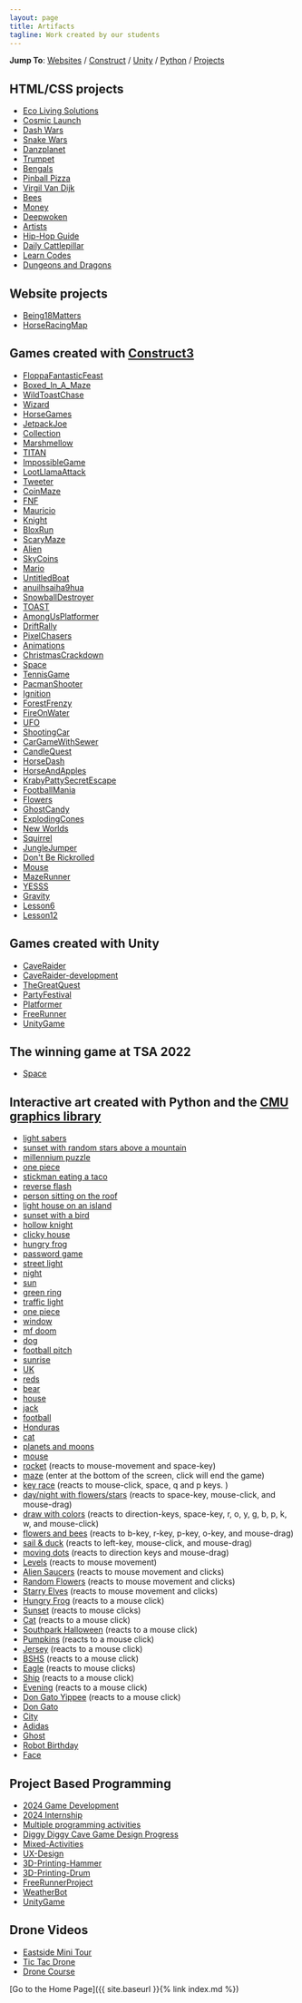 ```yaml
---
layout: page
title: Artifacts
tagline: Work created by our students
---
```

**Jump To**: [Websites](#website-projects) / [Construct](#games-created-with-construct3) / [Unity](#games-created-with-unity) / [Python](#interactive-art-created-with-python-and-the-cmu-graphics-library) / [Projects](#project-based-programming)

## HTML/CSS projects
- [Eco Living Solutions](https://ecolivingsolutions.dlane.org/)
- [Cosmic Launch](CosmicLaunch)
- [Dash Wars](DashWars)
- [Snake Wars](https://snake-wars.dklane.repl.co/)
- [Danzplanet](https://aiwrhossfr-2094966054-usgnpxlphg-t.codehs.me/index.html)
- [Trumpet](https://lvevzyyreq-2094966077-usgnpxlphg-t.codehs.me/index.html)
- [Bengals](https://gqhxngoohx-2094966071-usgnpxlphg-t.codehs.me/index.html)
- [Pinball Pizza](https://llzhwsqwwy-1938843130-usgnpxlphg-t.codehs.me/index.html)
- [Virgil Van Dijk](https://vfuhbqlnpk-2094966063-usgnpxlphg-t.codehs.me/index.html)
- [Bees](https://znlpuoukoj-2094966058-usgnpxlphg-t.codehs.me/index.html)
- [Money](https://hvuwuywjrt-2094966057-usgnpxlphg-t.codehs.me/index.html)
- [Deepwoken](https://xyjuwmjwzv-2094966052-usgnpxlphg-t.codehs.me/index.html)
- [Artists](https://xccukevkbg-2094966070-usgnpxlphg-t.codehs.me/index.html)
- [Hip-Hop Guide](https://sieqxcooxn-2094966081-usgnpxlphg-t.codehs.me/index.html)
- [Daily Cattlepillar](https://codeprojects.org/5tF9t2R5oIZ7uXaGnc1UWYv4LlAqXoCZipg2k5dVApQ/)
- [Learn Codes](https://codeprojects.org/4bOrxucJG2ZUYRwYjYwQU1cgNQqnVEnSpEK4aJxGqZA/)
- [Dungeons and Dragons](https://codeprojects.org/iMeIW22X95ZN4L1SSN3ubwU5qr_wCG30MUGRysgtwlU/)

## Website projects
- [Being18Matters](http://being18matters.org/)
- [HorseRacingMap](https://padlet.com/davidlane3/t8k8ypwlef98dn05)

## Games created with [Construct3](https://www.construct.net/en)
- [FloppaFantasticFeast](FloppaFantasticFeast)
- [Boxed_In_A_Maze](Boxed_In_A_Maze)
- [WildToastChase](WildToastChase)
- [Wizard](Wizard)
- [HorseGames](HorseGames)
- [JetpackJoe](JetpackJoe)
- [Collection](Collection)
- [Marshmellow](Marshmellow)
- [TITAN](TITAN)
- [ImpossibleGame](ImpossibleGame)
- [LootLlamaAttack](LootLlamaAttack)
- [Tweeter](Tweeter)
- [CoinMaze](CoinMaze)
- [FNF](FNF)
- [Mauricio](Mauricio)
- [Knight](Knight)
- [BloxRun](BloxRun)
- [ScaryMaze](ScaryMaze)
- [Alien](Alien)
- [SkyCoins](SkyCoins)
- [Mario](Mario)
- [UntitledBoat](UntitledBoat)
- [anuilhsaiha9hua](anuilhsaiha9hua)
- [SnowballDestroyer](SnowballDestroyer)
- [TOAST](TOAST)
- [AmongUsPlatformer](AmongUsPlatformer)
- [DriftRally](DriftRally)
- [PixelChasers](PixelChasers)
- [Animations](Animations)
- [ChristmasCrackdown](ChristmasCrackdown)
- [Space](Space)
- [TennisGame](TennisGame)
- [PacmanShooter](PacmanShooter)
- [Ignition](Ignition)
- [ForestFrenzy](ForestFrenzy)
- [FireOnWater](FireOnWater)
- [UFO](UFO)
- [ShootingCar](ShootingCar)
- [CarGameWithSewer](CarGameWithSewer)
- [CandleQuest](CandleQuest)
- [HorseDash](HorseDash)
- [HorseAndApples](HorseAndApples)
- [KrabyPattySecretEscape](KrabyPattySecretEscape)
- [FootballMania](FootballMania)
- [Flowers](Flowers)
- [GhostCandy](GhostCandy)
- [ExplodingCones](ExplodingCones)
- [New Worlds](NewWorlds)
- [Squirrel](Squirrel)
- [JungleJumper](JungleJumper)
- [Don't Be Rickrolled](DontBeRickrolled)
- [Mouse](Mouse)
- [MazeRunner](MazeRunner)
- [YESSS](YESSS)
- [Gravity](Gravity)
- [Lesson6](Lesson6)
- [Lesson12](Lesson12)

## Games created with Unity
- [CaveRaider](CaveRaider)
- [CaveRaider-development](https://lukewarm124.github.io/)
- [TheGreatQuest](TheGreatQuest)
- [PartyFestival](PartyFestival)
- [Platformer](Platformer)
- [FreeRunner](FreeRunner)
- [UnityGame](UnityGame)

## The winning game at TSA 2022
- [Space](https://play.unity.com/mg/other/webgl-builds-182109)

## Interactive art created with Python and the [CMU graphics library](https://academy.cs.cmu.edu/desktop)
- [light sabers](https://academy.cs.cmu.edu/sharing/blackEagle393652)
- [sunset with random stars above a mountain](https://academy.cs.cmu.edu/sharing/brownGoldfish743950)
- [millennium puzzle](https://academy.cs.cmu.edu/sharing/slateBlueZebra525958)
- [one piece](https://academy.cs.cmu.edu/sharing/yellowTiger192145)
- [stickman eating a taco](https://academy.cs.cmu.edu/sharing/azureLion124339)
- [reverse flash](https://academy.cs.cmu.edu/sharing/ghostWhiteSnake091346)
- [person sitting on the roof](https://academy.cs.cmu.edu/sharing/orchidScorpion041913)
- [light house on an island](https://academy.cs.cmu.edu/sharing/goldenrodCat905537)
- [sunset with a bird](https://academy.cs.cmu.edu/sharing/fireBrickTurtle755499)
- [hollow knight](https://academy.cs.cmu.edu/sharing/whiteSmokeAlligator268261)
- [clicky house](https://academy.cs.cmu.edu/sharing/goldFly8598)
- [hungry frog](https://academy.cs.cmu.edu/sharing/redFish2618)
- [password game](https://academy.cs.cmu.edu/sharing/maroonPuppy2754)
- [street light](https://academy.cs.cmu.edu/sharing/cyanWolf5843)
- [night](https://academy.cs.cmu.edu/sharing/goldHamster2986)
- [sun](https://academy.cs.cmu.edu/sharing/chartreuseSpider3789)
- [green ring](https://academy.cs.cmu.edu/sharing/cornflowerBlueGoat9282)
- [traffic light](https://academy.cs.cmu.edu/sharing/jirafaBlancoAntiguo8918)
- [one piece](https://academy.cs.cmu.edu/sharing/lavenderBlushSeal2558)
- [window](https://academy.cs.cmu.edu/sharing/siennaDog4864)
- [mf doom](https://academy.cs.cmu.edu/sharing/gainsboroBee4783)
- [dog](https://academy.cs.cmu.edu/sharing/tiburónAgua6693)
- [football pitch](https://academy.cs.cmu.edu/sharing/serpienteVerdeBosque5318)
- [sunrise](https://academy.cs.cmu.edu/sharing/peruBird9417)
- [UK](https://academy.cs.cmu.edu/sharing/tanBee8274)
- [reds](https://academy.cs.cmu.edu/sharing/maroonOctopus3976)
- [bear](https://academy.cs.cmu.edu/sharing/lavenderBlushMonkey2419)
- [house](https://academy.cs.cmu.edu/sharing/fireBrickBird3518)
- [jack](https://academy.cs.cmu.edu/sharing/greenTurtle7771)
- [football](https://academy.cs.cmu.edu/sharing/pulpoVerde8565)
- [Honduras](https://academy.cs.cmu.edu/sharing/aquamarineFox9312)
- [cat](https://academy.cs.cmu.edu/sharing/midnightBlueHorse5357)
- [planets and moons](https://academy.cs.cmu.edu/sharing/oldLaceBird1576)
- [mouse](https://academy.cs.cmu.edu/sharing/lavenderCow9463)
- [rocket](https://academy.cs.cmu.edu/sharing/linenWolf8440) (reacts to mouse-movement and space-key)
- [maze](https://academy.cs.cmu.edu/sharing/navySheep3045) (enter at the bottom of the screen, click will end the game)
- [key race](https://academy.cs.cmu.edu/sharing/grayAlligator8615) (reacts to mouse-click, space, q and p keys. )
- [day/night with flowers/stars](https://academy.cs.cmu.edu/sharing/skyBlueSnail7386) (reacts to space-key, mouse-click, and mouse-drag)
- [draw with colors](https://academy.cs.cmu.edu/sharing/deepPinkZebra1792) (reacts to direction-keys, space-key, r, o, y, g, b, p, k, w, and mouse-click)
- [flowers and bees](https://academy.cs.cmu.edu/sharing/rosyBrownTiger4849) (reacts to b-key, r-key, p-key, o-key, and mouse-drag)
- [sail & duck](https://academy.cs.cmu.edu/sharing/fuchsiaPanda5980) (reacts to left-key, mouse-click, and mouse-drag)
- [moving dots](https://academy.cs.cmu.edu/sharing/tealCheetah6259) (reacts to direction keys and mouse-drag)
- [Levels](https://academy.cs.cmu.edu/sharing/burlyWoodBee5538) (reacts to mouse movement)
- [Alien Saucers](https://academy.cs.cmu.edu/sharing/purpleMonkey7409) (reacts to mouse movement and clicks)
- [Random Flowers](https://academy.cs.cmu.edu/sharing/limeGreenDolphin6669) (reacts to mouse movement and clicks)
- [Starry Elves](https://academy.cs.cmu.edu/sharing/blueVioletSheep8467) (reacts to mouse movement and clicks)
- [Hungry Frog](https://academy.cs.cmu.edu/sharing/plumGoat7475) (reacts to a mouse click)
- [Sunset](https://academy.cs.cmu.edu/sharing/midnightBlueLion3363) (reacts to mouse clicks)
- [Cat](https://academy.cs.cmu.edu/sharing/brownMouse2520) (reacts to a mouse click)
- [Southpark Halloween](https://academy.cs.cmu.edu/sharing/coralDeer4948) (reacts to a mouse click)
- [Pumpkins](https://academy.cs.cmu.edu/sharing/seashellCat6621) (reacts to a mouse click)
- [Jersey](https://academy.cs.cmu.edu/sharing/mistyRoseSnake9841) (reacts to a mouse click)
- [BSHS](https://academy.cs.cmu.edu/sharing/turquoiseSeal1490) (reacts to a mouse click)
- [Eagle](https://academy.cs.cmu.edu/sharing/rosyBrownKangaroo8396) (reacts to mouse clicks)
- [Ship](https://academy.cs.cmu.edu/sharing/orangeRedOwl8346) (reacts to a mouse click)
- [Evening](https://academy.cs.cmu.edu/sharing/peruSeal2885) (reacts to a mouse click)
- [Don Gato Yippee](https://academy.cs.cmu.edu/sharing/redLobster4388) (reacts to a mouse click)
- [Don Gato](https://academy.cs.cmu.edu/sharing/orchidDeer6024)
- [City](https://academy.cs.cmu.edu/sharing/maroonAnt4820)
- [Adidas](https://academy.cs.cmu.edu/sharing/ivoryTurtle1534)
- [Ghost](https://academy.cs.cmu.edu/sharing/purpleSpider4923)
- [Robot Birthday](https://academy.cs.cmu.edu/sharing/tanCamel9132)
- [Face](https://academy.cs.cmu.edu/sharing/saddleBrownMouse7178)

## Project Based Programming
- [2024 Game Development](https://docs.google.com/presentation/d/1Kh5Jb9sx7ICbjxiLFySG7WSu9hDKFEpQG1_46kQUXVo/edit?usp=sharing)
- [2024 Internship](https://docs.google.com/presentation/d/12vuLwZARB5WgldQidyvsnTGrRu8TNVIDj8p53SEFuVI/edit?usp=sharing)
- [Multiple programming activities](https://docs.google.com/presentation/d/1bL1VF18_Mzlht-mc4KezsBhPYXaq2tJpNjiFz5iGf90/edit?usp=sharing)
- [Diggy Diggy Cave Game Design Progress](https://docs.google.com/presentation/d/18fvrqX7IF-0STPU32NQnRvb26tyGQVv3P2VR5eIZh5w/edit?usp=sharing)
- [Mixed-Activities](https://docs.google.com/presentation/d/155M00C_NMP9ypdr7s9F7OiND9tt3M0GfDdCFO3hVk4s/edit?usp=sharing)
- [UX-Design](https://docs.google.com/presentation/d/14bShf2nhW-H3LI-5Xz2MIfpOF0171qkK/edit?usp=sharing&ouid=115616065750392902647&rtpof=true&sd=true)
- [3D-Printing-Hammer](https://docs.google.com/presentation/d/1F0gMahZsnBZ29e38y8rQKXbvrHKAfcGx/edit?usp=sharing&ouid=115616065750392902647&rtpof=true&sd=true)
- [3D-Printing-Drum](https://docs.google.com/presentation/d/1RYqt0ajlwaAXcNfSr5LE5C54x-ZlDWVm/edit?usp=sharing&ouid=115616065750392902647&rtpof=true&sd=true)
- [FreeRunnerProject](https://docs.google.com/document/d/1P0UmBRYfXyhqKjdxU9C378lm7enlKFAz/edit?usp=sharing&ouid=115616065750392902647&rtpof=true&sd=true)
- [WeatherBot](https://docs.google.com/presentation/d/14uDDzs5PqHAJgXLwX3YTiOPFtfhp2MW38VcQQ6bw0bE/edit?usp=sharing)
- [UnityGame](https://docs.google.com/presentation/d/1Z6ELAogZtp8p8MoQ9WTXOxlJZVn7QpzKxknl4qSBqbs/edit?usp=sharing)

## Drone Videos
- [Eastside Mini Tour](https://www.youtube.com/watch?v=Nx_zW7QgjXE)
- [Tic Tac Drone](https://www.youtube.com/watch?v=fM7fnl-s660)
- [Drone Course](https://www.youtube.com/watch?v=SlhMIPZkAw8)

[Go to the Home Page]({{ site.baseurl }}{% link index.md %})
